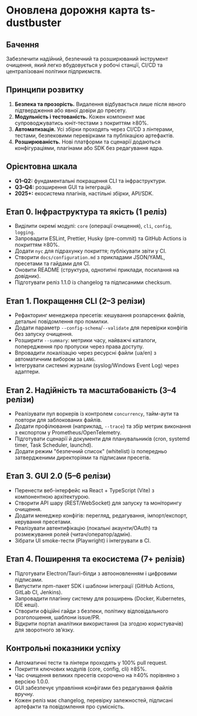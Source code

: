# Оновлена дорожня карта ts-dustbuster

## Бачення
Забезпечити надійний, безпечний та розширюваний інструмент очищення, який легко вбудовується у робочі станції, CI/CD та централізовані політики підприємств.

## Принципи розвитку
1. **Безпека та прозорість.** Видалення відбувається лише після явного підтвердження або явної довіри до пресету.
2. **Модульність і тестованість.** Кожен компонент має супроводжуватись юніт-тестами з покриттям ≥80%.
3. **Автоматизація.** Усі збірки проходять через CI/CD з лінтерами, тестами, безпековими перевірками та публікацією артефактів.
4. **Розширюваність.** Нові платформи та сценарії додаються конфігураціями, плагінами або SDK без редагування ядра.

## Орієнтовна шкала
- **Q1–Q2:** фундаментальні покращення CLI та інфраструктури.
- **Q3–Q4:** розширення GUI та інтеграцій.
- **2025+:** екосистема плагінів, настільні збірки, API/SDK.

## Етап 0. Інфраструктура та якість (1 реліз)
- Виділити окремі модулі: `core` (операції очищення), `cli`, `config`, `logging`.
- Запровадити ESLint, Prettier, Husky (pre-commit) та GitHub Actions із покриттям ≥80%.
- Додати `nyc` для підрахунку покриття; публікувати звіти у CI.
- Створити `docs/configuration.md` з прикладами JSON/YAML, пресетами та гайдами для CI.
- Оновити README (структура, однотипні приклади, посилання на довідник).
- Підготувати реліз 1.1.0 із changelog та підписаними checksum.

## Етап 1. Покращення CLI (2–3 релізи)
- Рефакторинг менеджера пресетів: кешування розпарсених файлів, детальні повідомлення про помилки.
- Додати параметр `--config-schema`/`--validate` для перевірки конфігів без запуску очищення.
- Розширити `--summary`: метрики часу, найважчі каталоги, попередження про пропуски через права доступу.
- Впровадити локалізацію через ресурсні файли (ua/en) з автоматичним вибором за `LANG`.
- Інтегрувати системні журнали (syslog/Windows Event Log) через адаптери.

## Етап 2. Надійність та масштабованість (3–4 релізи)
- Реалізувати пул воркерів із контролем `concurrency`, тайм-аути та повтори для заблокованих файлів.
- Додати профілювання (наприклад, `--trace`) та збір метрик виконання з експортом у Prometheus/OpenTelemetry.
- Підготувати сценарії й документи для планувальників (cron, systemd timer, Task Scheduler, launchd).
- Додати режим "безпечний список" (whitelist) із попередньо затвердженими директоріями та підписами пресетів.

## Етап 3. GUI 2.0 (5–6 релізи)
- Перенести веб-інтерфейс на React + TypeScript (Vite) з компонентною архітектурою.
- Створити API шару (REST/WebSocket) для запуску та моніторингу очищення.
- Додати менеджер конфігів: перегляд, редагування, імпорт/експорт, керування пресетами.
- Реалізувати автентифікацію (локальні акаунти/OAuth) та розмежування ролей (читач/оператор/адмін).
- Зібрати UI smoke-тести (Playwright) і інтегрувати в CI.

## Етап 4. Поширення та екосистема (7+ релізів)
- Підготувати Electron/Tauri-білди з автооновленням і цифровими підписами.
- Випустити npm-пакет SDK і шаблони інтеграції (GitHub Actions, GitLab CI, Jenkins).
- Запровадити плагінну систему для розширень (Docker, Kubernetes, IDE кеші).
- Створити офіційні гайди з безпеки, політику відповідального розголошення, шаблони issue/PR.
- Відкрити портал аналітики використання (за згодою користувачів) для зворотного зв’язку.

## Контрольні показники успіху
- Автоматичні тести та лінтери проходять у 100% pull request.
- Покриття ключових модулів (core, config, cli) ≥85%.
- Час очищення великих пресетів скорочено на ≥40% порівняно з версією 1.0.0.
- GUI забезпечує управління конфігами без редагування файлів вручну.
- Кожен реліз має changelog, перевірку залежностей, підписані артефакти та повідомлення про сумісність.

